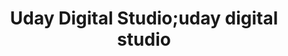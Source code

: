 ---
title: "Uday Digital Studio;uday digital studio"
url: /hyderabad/uday-digital-studio-uday-digital-studio/
shop: photo
---